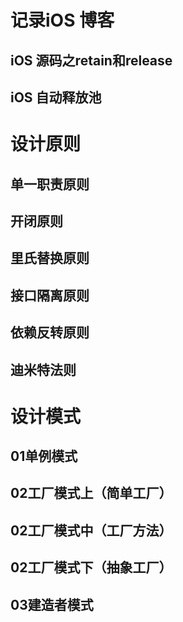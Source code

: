 # 记录iOS 博客
## iOS 源码之retain和release
## iOS 自动释放池
# 设计原则
## 单一职责原则
## 开闭原则
## 里氏替换原则
## 接口隔离原则
## 依赖反转原则
## 迪米特法则
# 设计模式
## 01单例模式
## 02工厂模式上（简单工厂）
## 02工厂模式中（工厂方法）
## 02工厂模式下（抽象工厂）
## 03建造者模式
